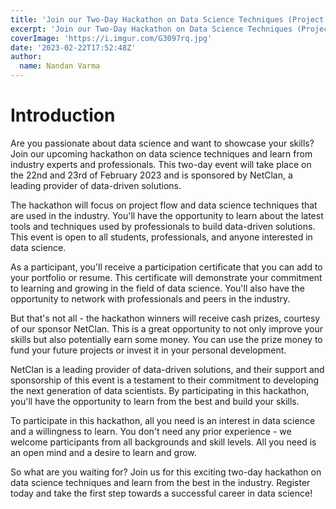 ```yaml
---
title: 'Join our Two-Day Hackathon on Data Science Techniques (Project Flow) with NetClan'
excerpt: 'Join our Two-Day Hackathon on Data Science Techniques (Project Flow) with NetClan'
coverImage: 'https://i.imgur.com/G3097rq.jpg'
date: '2023-02-22T17:52:48Z'
author:
  name: Nandan Varma
---
```

# Introduction
Are you passionate about data science and want to showcase your skills? Join our upcoming hackathon on data science techniques and learn from industry experts and professionals. This two-day event will take place on the 22nd and 23rd of February 2023 and is sponsored by NetClan, a leading provider of data-driven solutions.

The hackathon will focus on project flow and data science techniques that are used in the industry. You'll have the opportunity to learn about the latest tools and techniques used by professionals to build data-driven solutions. This event is open to all students, professionals, and anyone interested in data science.

As a participant, you'll receive a participation certificate that you can add to your portfolio or resume. This certificate will demonstrate your commitment to learning and growing in the field of data science. You'll also have the opportunity to network with professionals and peers in the industry.

But that's not all - the hackathon winners will receive cash prizes, courtesy of our sponsor NetClan. This is a great opportunity to not only improve your skills but also potentially earn some money. You can use the prize money to fund your future projects or invest it in your personal development.

NetClan is a leading provider of data-driven solutions, and their support and sponsorship of this event is a testament to their commitment to developing the next generation of data scientists. By participating in this hackathon, you'll have the opportunity to learn from the best and build your skills.

To participate in this hackathon, all you need is an interest in data science and a willingness to learn. You don't need any prior experience - we welcome participants from all backgrounds and skill levels. All you need is an open mind and a desire to learn and grow.

So what are you waiting for? Join us for this exciting two-day hackathon on data science techniques and learn from the best in the industry. Register today and take the first step towards a successful career in data science!